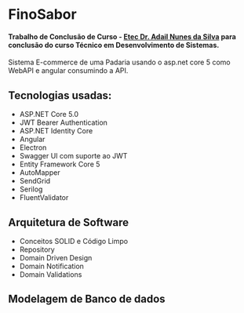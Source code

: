 # FinoSabor

#### Trabalho de Conclusão de Curso - [Etec Dr. Adail Nunes da Silva](https://etecdans.com.br/novo/) para conclusão do curso **Técnico em Desenvolvimento de Sistemas**.
Sistema E-commerce de uma Padaria usando o asp.net core 5 como WebAPI e angular consumindo a API.

## Tecnologias usadas:

- ASP.NET Core 5.0
- JWT Bearer Authentication
- ASP.NET Identity Core
- Angular 
- Electron
- Swagger UI com suporte ao JWT
- Entity Framework Core 5
- AutoMapper
- SendGrid
- Serilog
- FluentValidator



## Arquitetura de Software

- Conceitos SOLID e Código Limpo
- Repository
- Domain Driven Design
- Domain Notification
- Domain Validations

## Modelagem de Banco de dados


